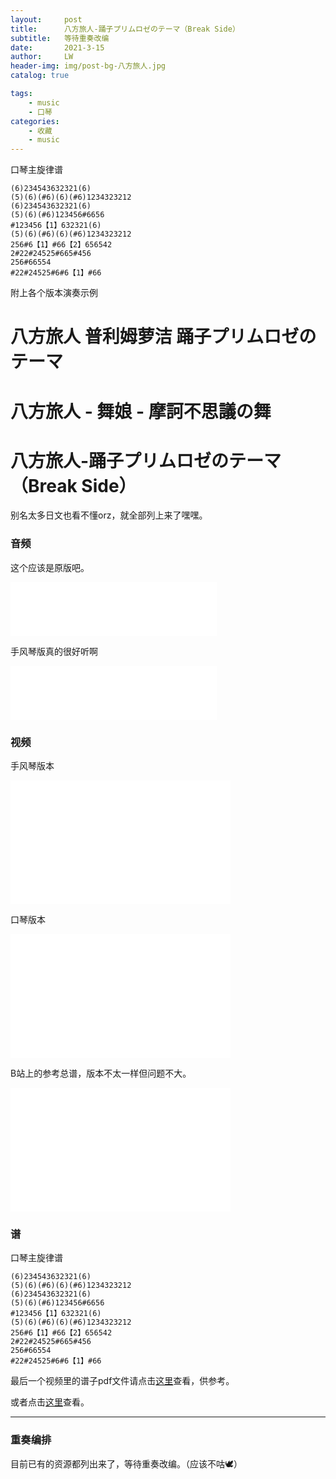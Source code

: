 ```yaml
---
layout:     post
title:      八方旅人-踊子プリムロゼのテーマ（Break Side）
subtitle:   等待重奏改编
date:       2021-3-15
author:     LW
header-img: img/post-bg-八方旅人.jpg
catalog: true

tags: 
    - music
    - 口琴
categories: 
    - 收藏
    - music
---
```



口琴主旋律谱

```
(6)234543632321(6)
(5)(6)(#6)(6)(#6)1234323212
(6)234543632321(6)
(5)(6)(#6)123456#6656
#123456【1】632321(6)
(5)(6)(#6)(6)(#6)1234323212
256#6【1】#66【2】656542
2#22#24525#665#456
256#66554
#22#24525#6#6【1】#66
```

附上各个版本演奏示例

<!--more-->

# 八方旅人 普利姆萝洁 踊子プリムロゼのテーマ

# 八方旅人 - 舞娘 - 摩訶不思議の舞

# 八方旅人-踊子プリムロゼのテーマ（Break Side）

别名太多日文也看不懂orz，就全部列上来了嘿嘿。

### 音频

这个应该是原版吧。
<iframe frameborder="no" border="0" marginwidth="0" marginheight="0" width=330 height=86 src="//music.163.com/outchain/player?type=2&id=865857528&auto=0&height=66"></iframe>

手风琴版真的很好听啊
<iframe frameborder="no" border="0" marginwidth="0" marginheight="0" width=330 height=86 src="//music.163.com/outchain/player?type=2&id=1376159751&auto=0&height=66"></iframe>

### 视频

手风琴版本

<iframe height=198     width=352 src="//player.bilibili.com/player.html?aid=57689073&bvid=BV1t4411w7Q4&cid=100695977&page=1" scrolling="no" border="0" frameborder="no" framespacing="0" allowfullscreen="true"> </iframe>

口琴版本
<iframe height=198     width=352 src="//player.bilibili.com/player.html?aid=63245842&bvid=BV194411D7re&cid=109840071&page=1" scrolling="no" border="0" frameborder="no" framespacing="0" allowfullscreen="true"> </iframe>

B站上的参考总谱，版本不太一样但问题不大。

<iframe height=198     width=352 src="//player.bilibili.com/player.html?aid=245294939&bvid=BV18v411r7V4&cid=258481280&page=1" scrolling="no" border="0" frameborder="no" framespacing="0" allowfullscreen="true"> </iframe>  

### 谱

口琴主旋律谱

```
(6)234543632321(6)
(5)(6)(#6)(6)(#6)1234323212
(6)234543632321(6)
(5)(6)(#6)123456#6656
#123456【1】632321(6)
(5)(6)(#6)(6)(#6)1234323212
256#6【1】#66【2】656542
2#22#24525#665#456
256#66554
#22#24525#6#6【1】#66
```

最后一个视频里的谱子pdf文件请点击[这里](../../../../file/踊子プリムロゼのテーマ（Break_Side）.pdf)查看，供参考。

或者点击[这里](https://maiimg.com/pdf/?e=ag8XdjcGk9uucm)查看。

---

### 重奏编排

目前已有的资源都列出来了，等待重奏改编。（应该不咕🕊）
